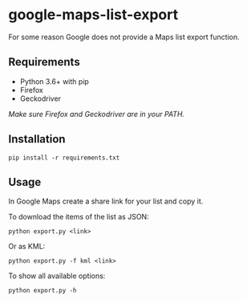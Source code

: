 # google-maps-list-export

For some reason Google does not provide a Maps list export function.

## Requirements

- Python 3.6+ with pip
- Firefox
- Geckodriver

*Make sure Firefox and Geckodriver are in your PATH.*

## Installation

```shell
pip install -r requirements.txt
```

## Usage

In Google Maps create a share link for your list and copy it.

To download the items of the list as JSON:

```shell
python export.py <link>
```

Or as KML:

```shell
python export.py -f kml <link>
```

To show all available options:

```shell
python export.py -h
```
